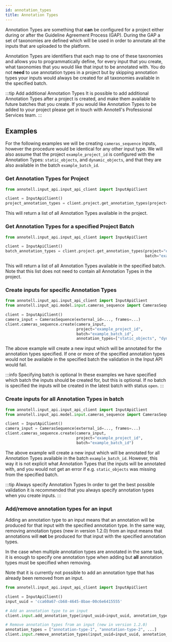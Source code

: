 ```yaml
---
id: annotation_types
title: Annotation Types
---
```


Annotation Types are something that **can** be configured for a project either during or after 
the Guideline Agreement Process (GAP). During the GAP a set of taxonomies are defined
which will be used in order to annotate all the inputs that are uploaded to the platform.

Annotation Types are identifiers that each map to one of these taxonomies and allows you
to programmatically define, for every input that you create, what taxonomies that you
would like that input to be annotated with. You do not **need** to use annotation types
in a project but by skipping annotation types your inputs would always be created for all
taxonomies available in the specified batch.

:::tip Add additional Annotation Types
It is possible to add additional Annotation Types after a project is created, and 
make them available to future batches that you create. If you would like Annotation
Types to be added to your project please get in touch with Annotell's Professional
Services team.
:::

## Examples
For the following examples we will be creating `cameras_sequence` inputs, however the
procedure would be identical for any other input type. We will also assume that the
project `example_project_id` is configured with the Annotation Types:
`static_objects`, and `dynamic_objects`, and that they are also available in the batch
`example_batch_id`.

### Get Annotation Types for Project
```python
from annotell.input_api.input_api_client import InputApiClient

client = InputApiClient()
project_annotation_types = client.project.get_annotation_types(project="example_project_id")
```
This will return a list of all Annotation Types available in the project.

### Get Annotation Types for a specified Project Batch
```python
from annotell.input_api.input_api_client import InputApiClient

client = InputApiClient()
batch_annotation_types = client.project.get_annotation_types(project="example_project_id",
                                                             batch="example_batch_id")
```
This will return a list of all Annotation Types available in the specified batch. 
Note that this list does not need to contain all Annotation Types in the project.

### Create inputs for specific Annotation Types
```python
from annotell.input_api.input_api_client import InputApiClient
from annotell.input_api.model.input.cameras_sequence import CamerasSequence

client = InputApiClient()
camera_input = CamerasSequence(external_id=..., frames=...)
client.cameras_sequence.create(camera_input,
                               project="example_project_id",
                               batch="example_batch_id",
                               annotation_types=["static_objects", "dynamic_objects"])
```
The above example will create a new input which will be annotated for the annotation 
types specified. If one or more of the specified annotation types would not be available
in the specified batch the validation in the Input API would fail. 

:::info Specifying batch is optional
In these examples we have specified which batch the inputs should be created for, but this is optional. If 
no batch is specified the inputs will be created in the latest batch with status `open`. 
:::

### Create inputs for all Annotation Types in batch
```python
from annotell.input_api.input_api_client import InputApiClient
from annotell.input_api.model.input.cameras_sequence import CamerasSequence

client = InputApiClient()
camera_input = CamerasSequence(external_id=..., frames=...)
client.cameras_sequence.create(camera_input,
                               project="example_project_id",
                               batch="example_batch_id")
```
The above example will create a new input which will be annotated for all Annotation
Types available in the batch `example_batch_id`. However, this way it is not explicit
what Annotation Types that the inputs will be annotated with, and you would not get an
error if e.g. `static_objects` was missing from the specified batch. 

:::tip Always specify Annotation Types
In order to get the best possible validation it is recommended that you always
specify annotation types when you create inputs.
:::

### Add/remove annotation types for an input

Adding an annotation type to an input means that an annotation will be produced for that input with the specified
annotation type. In the same way, removing annotation types (new in version 1.2.0) from an input means that annotations will **not** be
produced for that input with the specified annotation types. 

In the case when multiple annotation types are annotated in the same task, it is enough to specify
one annotation type when adding but **all** annotation types must be specified when removing. 

Note that it is currently not possible to add an annotation type that has already been removed from an input.

```python
from annotell.input_api.input_api_client import InputApiClient

client = InputApiClient()
input_uuid = 'cca60a67-cb68-4645-8bae-00c6e6415555'

# Add an annotation type to an input
client.input.add_annotation_type(input_uuid=input_uuid, annotation_type="annotation-type")

# Remove annotation types from an input (new in version 1.2.0)
annotation_types = ["annotation-type-1", "annotation-type-2", ...]
client.input.remove_annotation_types(input_uuid=input_uuid, annotation_type=annotation_types)

```
